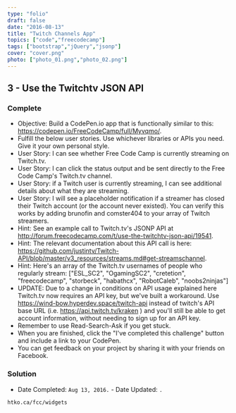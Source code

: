 ```yaml
---
type: "folio"
draft: false
date: "2016-08-13"
title: "Twitch Channels App"
topics: ["code","freecodecamp"]
tags: ["bootstrap","jQuery","jsonp"]
cover: "cover.png"
photo: ["photo_01.png","photo_02.png"]
---
```

## 3 - Use the Twitchtv JSON API
### Complete
* Objective: Build a CodePen.io app that is functionally similar to this: https://codepen.io/FreeCodeCamp/full/Myvqmo/.
* Fulfill the below user stories. Use whichever libraries or APIs you need. Give it your own personal style.
* User Story: I can see whether Free Code Camp is currently streaming on Twitch.tv.
* User Story: I can click the status output and be sent directly to the Free Code Camp's Twitch.tv channel.
* User Story: if a Twitch user is currently streaming, I can see additional details about what they are streaming.
* User Story: I will see a placeholder notification if a streamer has closed their Twitch account (or the account never existed). You can verify this works by adding brunofin and comster404 to your array of Twitch streamers.
* Hint: See an example call to Twitch.tv's JSONP API at http://forum.freecodecamp.com/t/use-the-twitchtv-json-api/19541.
* Hint: The relevant documentation about this API call is here: https://github.com/justintv/Twitch-API/blob/master/v3_resources/streams.md#get-streamschannel.
* Hint: Here's an array of the Twitch.tv usernames of people who regularly stream: ["ESL_SC2", "OgamingSC2", "cretetion", "freecodecamp", "storbeck", "habathcx", "RobotCaleb", "noobs2ninjas"]
* UPDATE: Due to a change in conditions on API usage explained here Twitch.tv now requires an API key, but we've built a workaround. Use https://wind-bow.hyperdev.space/twitch-api instead of twitch's API base URL (i.e. https://api.twitch.tv/kraken ) and you'll still be able to get account information, without needing to sign up for an API key.
* Remember to use Read-Search-Ask if you get stuck.
* When you are finished, click the "I've completed this challenge" button and include a link to your CodePen.
* You can get feedback on your project by sharing it with your friends on Facebook.

### Solution
* Date Completed: `Aug 13, 2016.` - Date Updated: `.`
```
htko.ca/fcc/widgets
```
